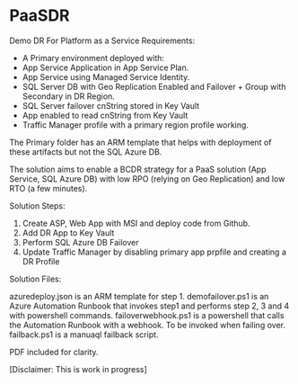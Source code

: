 # PaaSDR
Demo DR For Platform as a Service
Requirements:
+ A Primary environment deployed with:
+ App Service Application in App Service Plan.
+ App Service using Managed Service Identity. 
+ SQL Server DB with Geo Replication Enabled and Failover + Group with Secondary in DR Region.
+ SQL Server failover cnString stored in Key Vault
+ App enabled to read cnString from Key Vault
+ Traffic Manager profile with a primary region profile working.

The Primary folder has an ARM template that helps with deployment of these artifacts but not the SQL Azure DB.

The solution aims to enable a BCDR strategy for a PaaS solution (App Service, SQL Azure DB) with low RPO (relying on Geo Replication) and low RTO (a few minutes).

Solution Steps:

1. Create ASP, Web App with MSI and deploy code from Github.
2. Add DR App to Key Vault
3. Perform SQL Azure DB Failover
4. Update Traffic Manager by disabling primary app prpfile and creating a DR Profile

Solution Files:

azuredeploy.json is an ARM template for step 1.
demofailover.ps1 is an Azure Automation Runbook that invokes step1 and performs step 2, 3 and 4 with powershell commands.
failoverwebhook.ps1 is a powershell that calls the Automation Runbook with a webhook. To be invoked when failing over.
failback.ps1 is a manuaql failback script. 

PDF included for clarity.

[Disclaimer: This is work in progress]

